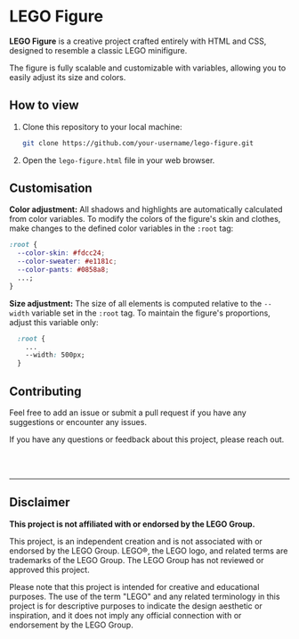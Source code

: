 # LEGO Figure

**LEGO Figure** is a creative project crafted entirely with HTML and CSS, designed to resemble a classic LEGO minifigure.

The figure is fully scalable and customizable with variables, allowing you to easily adjust its size and colors.

## How to view

1. Clone this repository to your local machine:

   ```bash
   git clone https://github.com/your-username/lego-figure.git
   ```

2. Open the `lego-figure.html` file in your web browser.

## Customisation

**Color adjustment:**
All shadows and highlights are automatically calculated from color variables. To modify the colors of the figure's skin and clothes, make changes to the defined color variables in the `:root` tag:

```css
:root {
  --color-skin: #fdcc24;
  --color-sweater: #e1181c;
  --color-pants: #0858a8;
  ...;
}
```

**Size adjustment:**
The size of all elements is computed relative to the `--width` variable set in the `:root` tag. To maintain the figure's proportions, adjust this variable only:

```css
  :root {
    ...
    --width: 500px;
  }
```

## Contributing

Feel free to add an issue or submit a pull request if you have any suggestions or encounter any issues.

If you have any questions or feedback about this project, please reach out.

<br></br>

---

## Disclaimer

**This project is not affiliated with or endorsed by the LEGO Group.**

This project, is an independent creation and is not associated with or endorsed by the LEGO Group. LEGO®, the LEGO logo, and related terms are trademarks of the LEGO Group. The LEGO Group has not reviewed or approved this project.

Please note that this project is intended for creative and educational purposes. The use of the term "LEGO" and any related terminology in this project is for descriptive purposes to indicate the design aesthetic or inspiration, and it does not imply any official connection with or endorsement by the LEGO Group.

